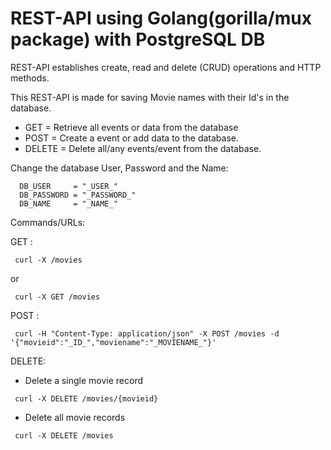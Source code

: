 # REST-API using Golang(gorilla/mux package) with PostgreSQL DB

REST-API establishes create, read and delete (CRUD) operations and HTTP methods.

This REST-API is made for saving Movie names with their Id's in the database.

- GET = Retrieve all events or data from the database
- POST = Create a event or add data to the database.
- DELETE = Delete all/any events/event from the database.

Change the database User, Password and the Name:
```
  DB_USER     = "_USER_"
  DB_PASSWORD = "_PASSWORD_"
  DB_NAME     = "_NAME_"
 ```

Commands/URLs:

 GET :
 ```
  curl -X /movies
 ```
   or
 ```
  curl -X GET /movies
 ```
  
 POST :
 
 ```
  curl -H "Content-Type: application/json" -X POST /movies -d '{"movieid":"_ID_","moviename":"_MOVIENAME_"}'
 ```
 
 DELETE:
 - Delete a single movie record
 ```
  curl -X DELETE /movies/{movieid}
 ```
 - Delete all movie records
 ```
  curl -X DELETE /movies
 ```
  
